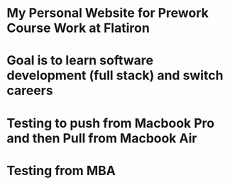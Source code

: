 # My Personal Website for Prework Course Work at Flatiron
# 
# Goal is to learn software development (full stack) and switch careers
#
# Testing to push from Macbook Pro and then Pull from Macbook Air
# Testing from MBA
